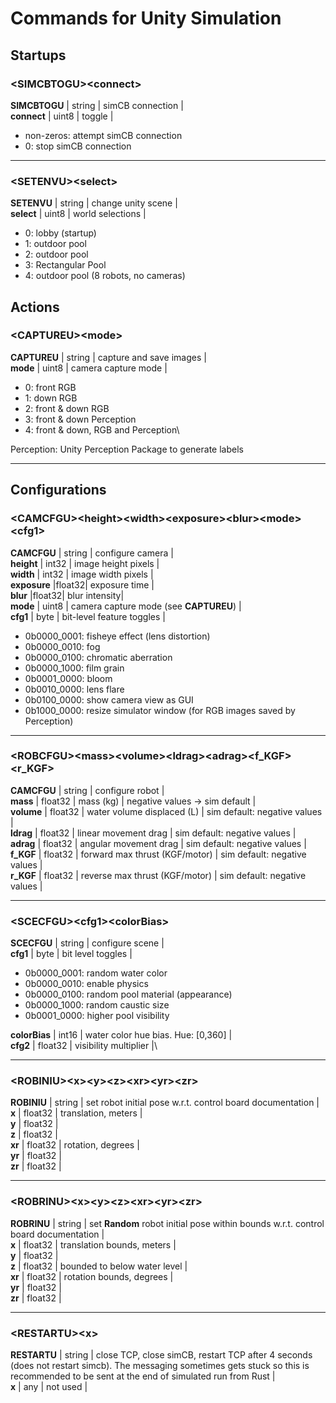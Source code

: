# Commands for Unity Simulation

## Startups

### **\<SIMCBTOGU\>\<connect\>**

**SIMCBTOGU** | string | simCB connection |\
**connect** | uint8 | toggle |
* non-zeros: attempt simCB connection
* 0: stop simCB connection
---
### **\<SETENVU\>\<select\>**

**SETENVU** | string | change unity scene |\
**select** | uint8 | world selections |
* 0: lobby (startup)
* 1: outdoor pool
* 2: outdoor pool 
* 3: Rectangular Pool
* 4: outdoor pool (8 robots, no cameras)

## Actions
### **\<CAPTUREU\>\<mode\>**

**CAPTUREU** | string | capture and save images |\
**mode** | uint8 | camera capture mode |
* 0: front RGB
* 1: down RGB
* 2: front & down RGB
* 3: front & down Perception
* 4: front & down, RGB and Perception\

Perception: Unity Perception Package to generate labels

---

## Configurations
### **\<CAMCFGU\>\<height\>\<width\>\<exposure\>\<blur\>\<mode\>\<cfg1\>**
**CAMCFGU** | string | configure camera |\
**height** | int32 | image height pixels |\
**width** | int32 | image width pixels |\
**exposure** |float32| exposure time |\
**blur** |float32| blur intensity|\
**mode** | uint8 | camera capture mode (see **CAPTUREU**) |\
**cfg1** | byte | bit-level feature toggles |
* 0b0000_0001: fisheye effect (lens distortion)
* 0b0000_0010: fog
* 0b0000_0100: chromatic aberration
* 0b0000_1000: film grain
* 0b0001_0000: bloom
* 0b0010_0000: lens flare
* 0b0100_0000: show camera view as GUI
* 0b1000_0000: resize simulator window (for RGB images saved by Perception)
---


### **\<ROBCFGU\>\<mass\>\<volume\>\<ldrag\>\<adrag\>\<f_KGF\>\<r_KGF\>**
**CAMCFGU** | string | configure robot |\
**mass** | float32 | mass (kg) | negative values -> sim default |\
**volume** | float32 | water volume displaced (L) | sim default: negative values |\
**ldrag** | float32 | linear movement drag | sim default: negative values |\
**adrag** | float32 | angular movement drag | sim default: negative values |\
**f_KGF** | float32 | forward max thrust (KGF/motor) | sim default: negative values |\
**r_KGF** | float32 | reverse max thrust (KGF/motor) | sim default: negative values |

---

### **\<SCECFGU\>\<cfg1\>\<colorBias\>**
**SCECFGU** | string | configure scene |\
**cfg1** | byte | bit level toggles |
* 0b0000_0001: random water color
* 0b0000_0010: enable physics
* 0b0000_0100: random pool material (appearance)
* 0b0000_1000: random caustic size
* 0b0001_0000: higher pool visibility

**colorBias** | int16 | water color hue bias. Hue: [0,360] |\
**cfg2** | float32 | visibility multiplier |\

---

### **\<ROBINIU\>\<x\>\<y\>\<z\>\<xr\>\<yr\>\<zr\>**
**ROBINIU** | string | set robot initial pose w.r.t. control board documentation |\
**x** | float32 | translation, meters |\
**y** | float32 |\
**z** | float32 |\
**xr** | float32 | rotation, degrees |\
**yr** | float32 |\
**zr** | float32 |

---

### **\<ROBRINU\>\<x\>\<y\>\<z\>\<xr\>\<yr\>\<zr\>**
**ROBRINU** | string | set **Random** robot initial pose within bounds w.r.t. control board documentation |\
**x** | float32 | translation bounds, meters |\
**y** | float32 |\
**z** | float32 | bounded to below water level |\
**xr** | float32 | rotation bounds, degrees |\
**yr** | float32 |\
**zr** | float32 |

---

### **\<RESTARTU\>\<x\>**
**RESTARTU** | string | close TCP, close simCB, restart TCP after 4 seconds (does not restart simcb). The messaging sometimes gets stuck so this is recommended to be sent at the end of simulated run from Rust |\
**x** | any | not used | 
